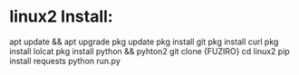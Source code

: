# linux2 Install:
apt update && apt upgrade
pkg update
pkg install git
pkg install curl
pkg install lolcat
pkg install python && pyhton2
git clone {FUZIRO}
cd linux2
pip install requests
python run.py
